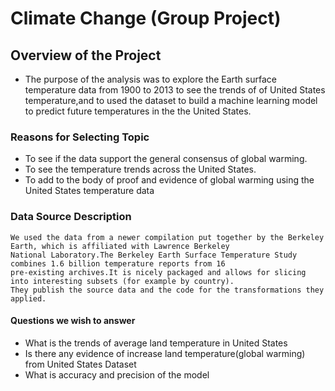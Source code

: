 # Climate Change (Group Project)
## Overview of the Project
  * The purpose of the analysis was to explore the Earth surface temperature data from 1900 to 2013 to see the trends of 
    of United States temperature,and to used the dataset to build a machine learning model to predict future temperatures in the 
    the United States.
    
### Reasons for Selecting Topic
  * To see if the data support the general consensus of global warming.
  * To see the temperature trends across the United States.
  * To add to the body of proof and evidence of global warming using the United States temperature data

### Data Source Description
    We used the data from a newer compilation put together by the Berkeley Earth, which is affiliated with Lawrence Berkeley
    National Laboratory.The Berkeley Earth Surface Temperature Study combines 1.6 billion temperature reports from 16 
    pre-existing archives.It is nicely packaged and allows for slicing into interesting subsets (for example by country). 
    They publish the source data and the code for the transformations they applied.

#### Questions we wish to answer
   * What is the trends of  average land temperature in United States
   * Is there any evidence of increase land temperature(global warming) from United States Dataset
   * What is accuracy and precision of the model
